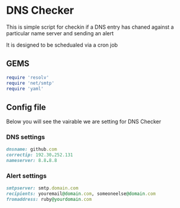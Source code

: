 # DNS Checker
This is simple script for checkin if a DNS entry has chaned against a particular name server and sending an alert 

It is designed to be schedualed via a cron job

## GEMS

``` ruby
require 'resolv'
require 'net/smtp'
require 'yaml'
```
## Config file

Below you will see the vairable we are setting for DNS Checker

### DNS settings
``` ruby
dnsname: github.com 
correctip: 192.30.252.131
nameserver: 8.8.8.8
```
### Alert settings
``` ruby
smtpserver: smtp.domain.com
recipients: youremail@domain.com, someoneelse@domain.com
fromaddress: ruby@yourdomain.com
```

